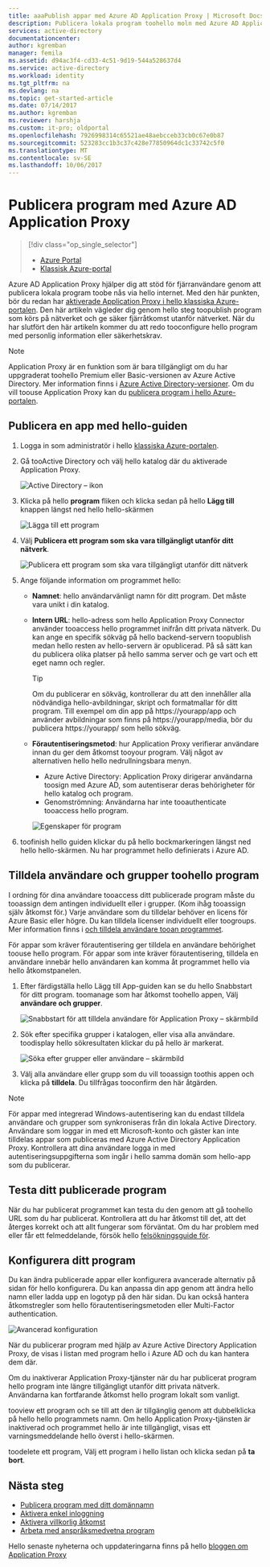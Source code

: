 ```yaml
---
title: aaaPublish appar med Azure AD Application Proxy | Microsoft Docs
description: Publicera lokala program toohello moln med Azure AD Application Proxy i hello klassiska portalen.
services: active-directory
documentationcenter: 
author: kgremban
manager: femila
ms.assetid: d94ac3f4-cd33-4c51-9d19-544a528637d4
ms.service: active-directory
ms.workload: identity
ms.tgt_pltfrm: na
ms.devlang: na
ms.topic: get-started-article
ms.date: 07/14/2017
ms.author: kgremban
ms.reviewer: harshja
ms.custom: it-pro; oldportal
ms.openlocfilehash: 7926998314c65521ae48aebcceb33cb0c67e0b87
ms.sourcegitcommit: 523283cc1b3c37c428e77850964dc1c33742c5f0
ms.translationtype: MT
ms.contentlocale: sv-SE
ms.lasthandoff: 10/06/2017
---
```

# <a name="publish-applications-using-azure-ad-application-proxy"></a>Publicera program med Azure AD Application Proxy

> [!div class="op_single_selector"]
> * [Azure Portal](application-proxy-publish-azure-portal.md)
> * [Klassisk Azure-portal](active-directory-application-proxy-publish.md)

Azure AD Application Proxy hjälper dig att stöd för fjärranvändare genom att publicera lokala program toobe nås via hello internet. Med den här punkten, bör du redan har [aktiverade Application Proxy i hello klassiska Azure-portalen](active-directory-application-proxy-enable.md). Den här artikeln vägleder dig genom hello steg toopublish program som körs på nätverket och ge säker fjärråtkomst utanför nätverket. När du har slutfört den här artikeln kommer du att redo tooconfigure hello program med personlig information eller säkerhetskrav.

> [!NOTE]
> Application Proxy är en funktion som är bara tillgängligt om du har uppgraderat toohello Premium eller Basic-versionen av Azure Active Directory. Mer information finns i [Azure Active Directory-versioner](active-directory-editions.md). Om du vill toouse Application Proxy kan du [publicera program i hello Azure-portalen](application-proxy-publish-azure-portal.md).

## <a name="publish-an-app-using-hello-wizard"></a>Publicera en app med hello-guiden
1. Logga in som administratör i hello [klassiska Azure-portalen](https://manage.windowsazure.com/).
2. Gå tooActive Directory och välj hello katalog där du aktiverade Application Proxy.
   
    ![Active Directory – ikon](./media/active-directory-application-proxy-publish/ad_icon.png)
3. Klicka på hello **program** fliken och klicka sedan på hello **Lägg till** knappen längst ned hello hello-skärmen
   
    ![Lägga till ett program](./media/active-directory-application-proxy-publish/aad_appproxy_selectdirectory.png)
4. Välj **Publicera ett program som ska vara tillgängligt utanför ditt nätverk**.
   
    ![Publicera ett program som ska vara tillgängligt utanför ditt nätverk](./media/active-directory-application-proxy-publish/aad_appproxy_addapp.png)
5. Ange följande information om programmet hello:
   
   * **Namnet**: hello användarvänligt namn för ditt program. Det måste vara unikt i din katalog.
   * **Intern URL**: hello-adress som hello Application Proxy Connector använder tooaccess hello programmet inifrån ditt privata nätverk. Du kan ange en specifik sökväg på hello backend-servern toopublish medan hello resten av hello-servern är opublicerad. På så sätt kan du publicera olika platser på hello samma server och ge vart och ett eget namn och regler.
     
     > [!TIP]
     > Om du publicerar en sökväg, kontrollerar du att den innehåller alla nödvändiga hello-avbildningar, skript och formatmallar för ditt program. Till exempel om din app på https://yourapp/app och använder avbildningar som finns på https://yourapp/media, bör du publicera https://yourapp/ som hello sökväg.
     > 
     > 
   * **Förautentiseringsmetod**: hur Application Proxy verifierar användare innan du ger dem åtkomst tooyour program. Välj något av alternativen hello hello nedrullningsbara menyn.
     
     * Azure Active Directory: Application Proxy dirigerar användarna toosign med Azure AD, som autentiserar deras behörigheter för hello katalog och program.
     * Genomströmning: Användarna har inte tooauthenticate tooaccess hello program.
     
     ![Egenskaper för program](./media/active-directory-application-proxy-publish/aad_appproxy_appproperties.png)  
6. toofinish hello guiden klickar du på hello bockmarkeringen längst ned hello hello-skärmen. Nu har programmet hello definierats i Azure AD.

## <a name="assign-users-and-groups-toohello-application"></a>Tilldela användare och grupper toohello program
I ordning för dina användare tooaccess ditt publicerade program måste du tooassign dem antingen individuellt eller i grupper. (Kom ihåg tooassign själv åtkomst för.) Varje användare som du tilldelar behöver en licens för Azure Basic eller högre. Du kan tilldela licenser individuellt eller toogroups. Mer information finns i [och tilldela användare tooan programmet](active-directory-applications-guiding-developers-assigning-users.md). 

För appar som kräver förautentisering ger tilldela en användare behörighet toouse hello program. För appar som inte kräver förautentisering, tilldela en användare innebär hello användaren kan komma åt programmet hello via hello åtkomstpanelen.

1. Efter färdigställa hello Lägg till App-guiden kan se du hello Snabbstart för ditt program. toomanage som har åtkomst toohello appen, Välj **användare och grupper**.
   
    ![Snabbstart för att tilldela användare för Application Proxy – skärmbild](./media/active-directory-application-proxy-publish/aad_appproxy_usersgroups.png)
2. Sök efter specifika grupper i katalogen, eller visa alla användare. toodisplay hello sökresultaten klickar du på hello är markerat.
   
      ![Söka efter grupper eller användare – skärmbild](./media/active-directory-application-proxy-publish/aad_appproxy_search.png)
3. Välj alla användare eller grupp som du vill tooassign toothis appen och klicka på **tilldela**. Du tillfrågas tooconfirm den här åtgärden.

> [!NOTE]
> För appar med integrerad Windows-autentisering kan du endast tilldela användare och grupper som synkroniseras från din lokala Active Directory. Användare som loggar in med ett Microsoft-konto och gäster kan inte tilldelas appar som publiceras med Azure Active Directory Application Proxy. Kontrollera att dina användare logga in med autentiseringsuppgifterna som ingår i hello samma domän som hello-app som du publicerar.
> 
> 

## <a name="test-your-published-application"></a>Testa ditt publicerade program
När du har publicerat programmet kan testa du den genom att gå toohello URL som du har publicerat. Kontrollera att du har åtkomst till det, att det återges korrekt och att allt fungerar som förväntat. Om du har problem med eller får ett felmeddelande, försök hello [felsökningsguide för](active-directory-application-proxy-troubleshoot.md).

## <a name="configure-your-application"></a>Konfigurera ditt program
Du kan ändra publicerade appar eller konfigurera avancerade alternativ på sidan för hello konfigurera. Du kan anpassa din app genom att ändra hello namn eller ladda upp en logotyp på den här sidan. Du kan också hantera åtkomstregler som hello förautentiseringsmetoden eller Multi-Factor authentication.

![Avancerad konfiguration](./media/active-directory-application-proxy-publish/aad_appproxy_configure.png)

När du publicerar program med hjälp av Azure Active Directory Application Proxy, de visas i listan med program hello i Azure AD och du kan hantera dem där.

Om du inaktiverar Application Proxy-tjänster när du har publicerat program hello program inte längre tillgängligt utanför ditt privata nätverk. Användarna kan fortfarande åtkomst hello program lokalt som vanligt.

tooview ett program och se till att den är tillgänglig genom att dubbelklicka på hello hello programmets namn. Om hello Application Proxy-tjänsten är inaktiverad och programmet hello är inte tillgängligt, visas ett varningsmeddelande hello överst i hello-skärmen.

toodelete ett program, Välj ett program i hello listan och klicka sedan på **ta bort**.

## <a name="next-steps"></a>Nästa steg
* [Publicera program med ditt domännamn](active-directory-application-proxy-custom-domains.md)
* [Aktivera enkel inloggning](active-directory-application-proxy-sso-using-kcd.md)
* [Aktivera villkorlig åtkomst](active-directory-application-proxy-conditional-access.md)
* [Arbeta med anspråksmedvetna program](active-directory-application-proxy-claims-aware-apps.md)

Hello senaste nyheterna och uppdateringarna finns på hello [bloggen om Application Proxy](http://blogs.technet.com/b/applicationproxyblog/)

